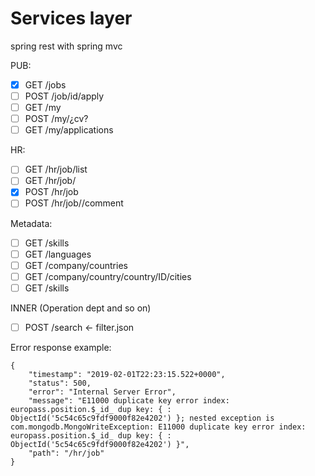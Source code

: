 # Services layer

spring rest with spring mvc

PUB:

- [x] GET /jobs
- [ ] POST /job/id/apply
- [ ] GET /my
- [ ] POST /my/¿cv?
- [ ] GET /my/applications

HR:

- [ ] GET /hr/job/list
- [ ] GET /hr/job/<id>
- [x] POST /hr/job
- [ ] POST /hr/job/<id>/comment

Metadata:

- [ ] GET /skills
- [ ] GET /languages
- [ ] GET /company/countries
- [ ] GET /company/country/country/ID/cities
- [ ] GET /skills

INNER (Operation dept and so on)

- [ ] POST /search <- filter.json


Error response example:

    {
        "timestamp": "2019-02-01T22:23:15.522+0000",
        "status": 500,
        "error": "Internal Server Error",
        "message": "E11000 duplicate key error index: europass.position.$_id_ dup key: { : ObjectId('5c54c65c9fdf9000f82e4202') }; nested exception is com.mongodb.MongoWriteException: E11000 duplicate key error index: europass.position.$_id_ dup key: { : ObjectId('5c54c65c9fdf9000f82e4202') }",
        "path": "/hr/job"
    }